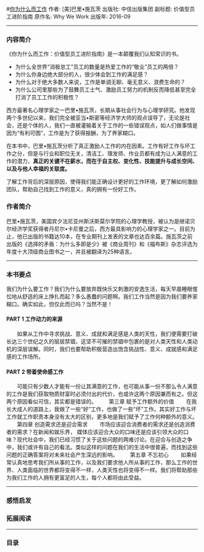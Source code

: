 #[你为什么而工作](https://book.douban.com/subject/26876510/)
作者: [美]巴里•施瓦茨
出版社: 中信出版集团
副标题: 价值型员工进阶指南
原作名: Why We Work
出版年: 2016-09
***
### 内容简介 
《你为什么而工作：价值型员工进阶指南》是一本颠覆我们认知常识的书。
- 为什么全世界“消极怠工”员工的数量是热爱工作的“敬业”员工的两倍？
- 为什么你身边绝大部分的人，很少体会到工作的满足感？
- 为什么对于绝大多数人来说，工作是单调无聊、毫无意义、浪费生命的？
- 为什么公司里那些为了鼓舞员工士气、激励员工努力的机制反而降低甚至完全打消了员工工作的积极性？

西方最著名心理学家之一巴里•施瓦茨，长期从事社会行为与心理学研究。他发现两个多世纪以来，我们完全被亚当•斯密等经济学大师的观点误导了，无论是社会，还是个体的人，我们一直被灌输着关于工作的一些错误观点，如人们做事情是因为“有利可图”，工作是为了获得报酬，为了养家糊口。

在本书中，巴里•施瓦茨分析了真正激励人工作的内在因素。工作有好工作与坏工作之分，但是与行业和职位无关，清洁工、理发师、作业员都有成为让人满意的工作的潜力，**真正的关键不在薪水，而在于自主权、变化性、技能提升与成长空间、以及与他人幸福的关联度。**

了解工作背后的深层原因，使得我们能正确设计更好的工作环境，更了解如何激励团队，帮助自己找到工作的意义，真的拥有一份好工作。

### 作者简介 
巴里•施瓦茨，美国宾夕法尼亚州斯沃斯莫尔学院的心理学教授，被认为是继诺贝尔经济学奖获得者丹尼尔•卡尼曼之后，西方最具影响力的心理学家之一。目前为止，他已出版的书籍达10本，在专业期刊上发表的文章也达百余篇。施瓦茨之前出版的《选择的矛盾：为什么多即是少》被《商业周刊》和《福布斯》杂志评选为年度十大顶级商业图书之一，并且被翻译为25种语言。

***
### 本书要点
我们为什么要工作？我们为什么要放弃既快乐又刺激的安逸生活，每天早晨睡眼惺忪地从舒适的床上挣扎而起？多么愚蠢的问题啊。我们工作当然是因为我们要养家糊口。确实如此，但仅此而已吗？当然不是！

#### PART 1 工作动力的来源
　　如果从工作中寻求挑战、意义、成就和满足感是人类的天性，我们便需要打破长达三个世纪之久的层层禁锢，这坚不可摧的禁锢中包裹的是对人类天性和人类动机的深层误解。同时，我们也要帮助积极营造出饱含挑战性、意义、成就感和满足感的工作场所。
#### PART 2 带着使命感工作
　　可能只有少数人才能有一份让其满意的工作，也可能从事一份不那么令人满意的工作是我们获取物质财富时必须付出的代价，也或许这两个原因兼而有之。但这两个原因看似可信，其实都是错误的。
　　第三章 赋予工作额外的价值
　　在我长大成人的道路上，我做了一些“好”工作，也做了一些“坏”工作。其实好工作与坏工作就工作职责本身没有太大的区别，更多地是我们赋予了工作何种额外的意义。
　　第四章 创造需求还是迎合需求
　　市场应该迎合消费者的需求还是创造消费者的需求？在新闻和娱乐界， 媒体应该迎合大众的口味还是应该引领大众的口味？现代社会中，我们已经习惯了关于这些问题的两难讨论。在迎合与创造之争中，我们或许有自己的看法。类似这样的问题在我们的生活中很普遍，而找到这些问题的正确答案将对未来社会产生深远的影响。
　　第五章 不忘初心
　　如果经常认真地思考我们所从事的工作，以及我们要求他人所从事的工作，那么工作的世界、人类面临的世界都将变得不一样，人类天性也将变得不一样。我们将帮助那些为我们工作的人拥有更富足的人生，每个人都将由此受益。

***
### 感悟启发
### 拓展阅读
***
### 目录